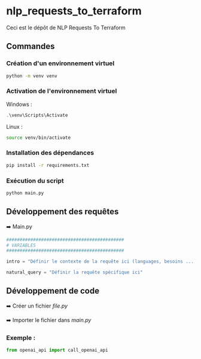 # nlp_requests_to_terraform
Ceci est le dépôt de NLP Requests To Terraform

## Commandes

### Création d'un environnement virtuel
```bash
python -m venv venv
```

### Activation de l'environnement virtuel 

Windows :
```powershell
.\venv\Scripts\Activate
```

Linux :
```bash
source venv/bin/activate
```

### Installation des dépendances
```cmd
pip install -r requirements.txt
```

### Exécution du script
```cmd
python main.py
```


## Développement des requêtes

➡️ Main.py

```python
############################################
# VARIABLES
############################################

intro = "Définir le contexte de la requête ici (languages, besoins ...)"

natural_query = "Définir la requête spécifique ici"
```


## Développement de code

➡️ Créer un fichier *file.py* 

➡️ Importer le fichier dans *main.py*
### Exemple :
```python
from openai_api import call_openai_api
```
